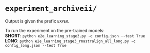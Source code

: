 
# ```experiment_archiveii/```

Output is given the prefix ```EXPER```.  

To run the experiment on the pre-trained models:  
__SHORT__: ```python e2e_learning_stage3.py -c config.json --test True```  
__LONG__:  ```python e2e_learning_stage3_rnastralign_all_long.py -c config_long.json --test True```